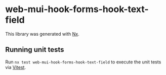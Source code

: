 # web-mui-hook-forms-hook-text-field

This library was generated with [Nx](https://nx.dev).

## Running unit tests

Run `nx test web-mui-hook-forms-hook-text-field` to execute the unit tests via [Vitest](https://vitest.dev/).
